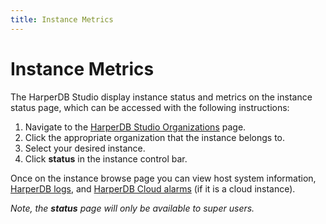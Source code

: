 ```yaml
---
title: Instance Metrics
---
```


# Instance Metrics

The HarperDB Studio display instance status and metrics on the instance status page, which can be accessed with the following instructions:

1. Navigate to the [HarperDB Studio Organizations](https://studio.harperdb.io/organizations) page.
1. Click the appropriate organization that the instance belongs to.
1. Select your desired instance.
1. Click **status** in the instance control bar.

Once on the instance browse page you can view host system information, [HarperDB logs](../logging/standard-logging), and [HarperDB Cloud alarms](../../deployments/harperdb-cloud/alarms) (if it is a cloud instance).

_Note, the **status** page will only be available to super users._
